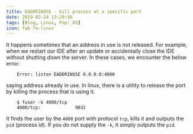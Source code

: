 ```yaml
---
title: EADDRINUSE - kill process at a specific port
date: 2019-02-24 13:29:56
tags: [Blog, Linux, Pop!_OS]
icon: fab fa-linux
---
```


It happens sometimes that an address in use is not released. For example, when we restart our IDE after an update or accidentally close the IDE without shutting down the server. In these cases, we encounter the below error:

```
    Error: listen EADDRINUSE 0.0.0.0:4000
```

saying address already in use. In linux, there is a utility to release the port by killing the process that is using it.

```
    $ fuser -k 4000/tcp
    4000/tcp:             9032
```

It finds the user by the `4000` port with protocol `tcp`, kills it and outputs the `pid` (process id). If you do not supply the `-k`, it simply outputs the `pid`.
